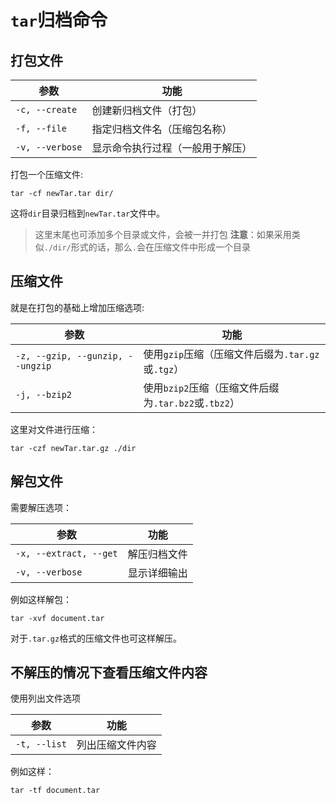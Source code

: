 # `tar`归档命令

[//]: # (UTF-8)

## 打包文件

|参数|功能|
|--|--|
|`-c, --create`|创建新归档文件（打包）|
|`-f, --file`|指定归档文件名（压缩包名称）|
|`-v, --verbose`|显示命令执行过程（一般用于解压）|

打包一个压缩文件:

```shell
tar -cf newTar.tar dir/
```

这将`dir`目录归档到`newTar.tar`文件中。

> 这里末尾也可添加多个目录或文件，会被一并打包
> **注意**：如果采用类似`./dir/`形式的话，那么`.`会在压缩文件中形成一个目录

## 压缩文件

就是在打包的基础上增加压缩选项:

|参数|功能|
|--|--|
|`-z, --gzip, --gunzip, --ungzip`|使用`gzip`压缩（压缩文件后缀为`.tar.gz`或`.tgz`）|
|`-j, --bzip2`|使用`bzip2`压缩（压缩文件后缀为`.tar.bz2`或`.tbz2`）|

这里对文件进行压缩：

```shell
tar -czf newTar.tar.gz ./dir
```

## 解包文件

需要解压选项：

|参数|功能|
|--|--|
|`-x, --extract, --get`|解压归档文件|
|`-v, --verbose`|显示详细输出|

例如这样解包：

```shell
tar -xvf document.tar
```

对于`.tar.gz`格式的压缩文件也可这样解压。

## 不解压的情况下查看压缩文件内容

使用列出文件选项

|参数|功能|
|--|--|
|`-t, --list`|列出压缩文件内容|

例如这样：

```shell
tar -tf document.tar
```
